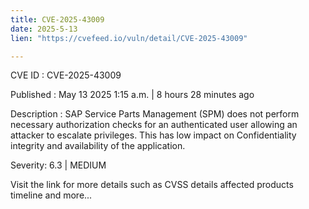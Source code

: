```yaml
---
title: CVE-2025-43009
date: 2025-5-13
lien: "https://cvefeed.io/vuln/detail/CVE-2025-43009"

---
```


CVE ID : CVE-2025-43009

Published :  May 13
2025
1:15 a.m. | 8 hours
28 minutes ago

Description : SAP Service Parts Management (SPM) does not perform necessary authorization checks for an authenticated user
allowing an attacker to escalate privileges. This has low impact on Confidentiality
integrity and availability of the application.

Severity: 6.3 | MEDIUM

Visit the link for more details
such as CVSS details
affected products
timeline
and more...
